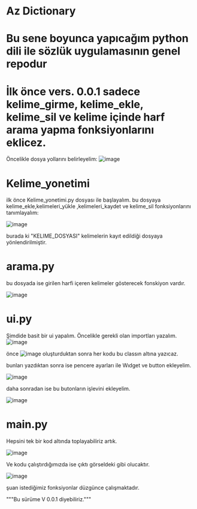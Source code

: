 # Az Dictionary

<h1 color=Red>Bu sene boyunca yapıcağım python dili ile sözlük uygulamasının genel repodur</h1>

<h1>İlk önce vers. 0.0.1 sadece kelime_girme, kelime_ekle, kelime_sil ve kelime içinde harf arama yapma fonksiyonlarını eklicez.</h1>

Öncelikle dosya yollarını belirleyelim:
![image](https://github.com/user-attachments/assets/af63f594-62be-47ce-962c-d84e5f65d09b)


# Kelime_yonetimi
ilk önce Kelime_yonetimi.py dosyası ile başlayalım.
bu dosyaya kelime_ekle,kelimeleri_yükle ,kelimeleri_kaydet ve kelime_sil fonksiyonlarını tanımlayalım:

![image](https://github.com/user-attachments/assets/4037f556-5ee4-4eb3-a380-f939c5a63174)

burada ki "KELIME_DOSYASI" kelimelerin kayıt edildiği dosyaya yönlendirilmiştir.

# arama.py 
bu dosyada ise girilen harfi içeren kelimeler gösterecek fonskiyon vardır.

![image](https://github.com/user-attachments/assets/33a3eba3-7480-4a7a-aceb-60bd2d5de64b)

# ui.py
Şimdide basit bir ui yapalım.
Öncelikle gerekli olan importları yazalım.
![image](https://github.com/user-attachments/assets/98002dc6-41a2-47b1-8c88-304b1edbb6f7)

önce ![image](https://github.com/user-attachments/assets/86d45d85-adb4-4be5-a967-b25873ae9fc0) oluşturduktan sonra her kodu bu classın altına yazıcaz.

bunları yazdıktan sonra ise pencere ayarları ile Wıdget ve button ekleyelim.

![image](https://github.com/user-attachments/assets/66de16e6-0159-46a4-a2e2-69b0800306dd)

daha sonradan ise bu butonların işlevini ekleyelim.

![image](https://github.com/user-attachments/assets/370cfb69-d56b-454c-a989-2fe837986bd2)

# main.py
Hepsini tek bir kod altında toplayabiliriz artık.

![image](https://github.com/user-attachments/assets/474606e1-6973-4c9a-8e69-0ff52c26a3d1)


Ve kodu çalıştırdığımızda ise çıktı görseldeki gibi olucaktır.

![image](https://github.com/user-attachments/assets/74e742a2-1c60-4fd1-b1c4-af4140671c67)

şuan istediğimiz fonksiyonlar düzgünce çalışmaktadır.

"""Bu sürüme V 0.0.1 diyebiliriz."""




